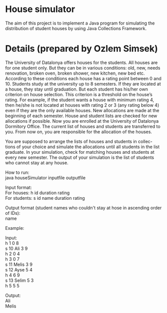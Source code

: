 # House simulator
The aim of this project is to implement a Java program for simulating the distribution of student houses by using Java Collections Framework.


# Details (prepared by Ozlem Simsek)
The University of Datalonya offers houses for the students. All houses
are for one student only. But they can be in various conditions: old, new,
needs renovation, broken oven, broken shower, new kitchen, new bed etc.
According to these conditions each house has a rating point between 0 and
10. Students study at the university up to 8 semesters. If they are located
at a house, they stay until graduation. But each student has his/her own
criterion on house selection. This criterion is a threshold on the house’s
rating. For example, if the student wants a house with minimum rating 4,
then he/she is not located at houses with rating 2 or 3 (any rating below 4)
even if they are the only available houses. New allocations are made at the 
beginning of each semester. House and student lists are checked for new 
allocations if possible. Now you are enrolled at the University of Datalonya 
Dormitory Office. The current list of houses and students are transferred to 
you. From now on, you are responsible for the allocation of the houses.

You are supposed to arrange the lists of houses and students in collec-
tions of your choice and simulate the allocations until all students in the list
graduate. In your simulation, check for matching houses and students at
every new semester. The output of your simulation is the list of students
who cannot stay at any house.

How to run:<br/>
java houseSimulator inputfile outputfile<br/>

Input format:<br/>
For houses:   h id duration rating<br/>
For students: s id name duration rating<br/>

Output format (student names who couldn't stay at hose in ascending order of IDs):<br/>
name<br/>

Example:<br/>

Input:<br/>
h 1 0 8<br/>
s 10 Ali 3 9<br/>
h 2 0 4<br/>
h 3 0 7<br/>
s 11 Melis 3 9<br/>
s 12 Ayse 5 4<br/>
h 4 6 9<br/>
s 13 Selim 5 3<br/>
h 5 5 5<br/>

Output:<br/>
Ali<br/>
Melis

